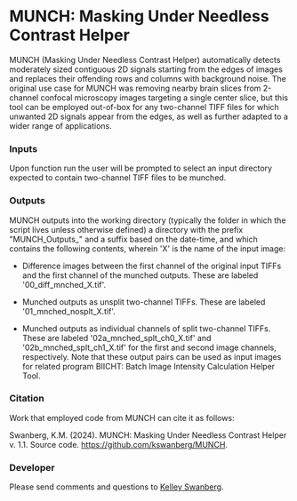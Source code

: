 # MUNCH: Masking Under Needless Contrast Helper

MUNCH (Masking Under Needless Contrast Helper) automatically detects moderately sized contiguous 2D signals starting from the edges of images and replaces their offending rows and columns with background noise. The original use case for  MUNCH was removing nearby brain slices from 2-channel confocal microscopy images targeting a single center slice, but this tool can be employed out-of-box for any two-channel TIFF files for which unwanted 2D signals appear from the edges, as well as further adapted to a wider range of applications.  


### Inputs

Upon function run the user will be prompted to select an input directory expected to contain two-channel TIFF files to be munched. 


### Outputs

MUNCH outputs into the working directory (typically the folder in which the script lives unless otherwise defined) a directory with the prefix "MUNCH_Outputs_" and a suffix based on the date-time, and which contains the following contents, wherein 'X' is the name of the input image: 

* Difference images between the first channel of the original input TIFFs and the first channel of the munched outputs. These are labeled '00_diff_mnched_X.tif'. 

* Munched outputs as unsplit two-channel TIFFs. These are labeled '01_mnched_nosplt_X.tif'. 

* Munched outputs as individual channels of split two-channel TIFFs. These are labeled '02a_mnched_splt_ch0_X.tif' and '02b_mnched_splt_ch1_X.tif' for the first and second image channels, respectively. Note that these output pairs can be used as input images for related program BIICHT: Batch Image Intensity Calculation Helper Tool. 


### Citation 

Work that employed code from MUNCH can cite it as follows: 

Swanberg, K.M. (2024). MUNCH: Masking Under Needless Contrast Helper v. 1.1. Source code. https://github.com/kswanberg/MUNCH.


### Developer

Please send comments and questions to [Kelley Swanberg](mailto:kelley.swanberg@med.lu.se). 